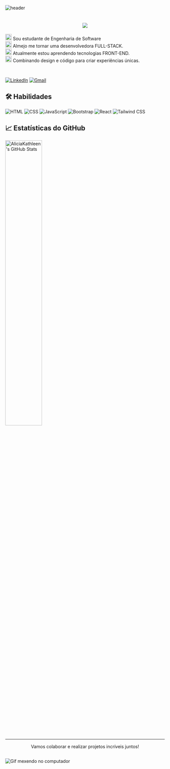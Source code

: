 ![header](https://capsule-render.vercel.app/api?type=waving&height=100&color=8e44ad)<br/>

<h1 align="center">
    <img src="https://readme-typing-svg.herokuapp.com/?font=Righteous&size=35&center=true&vCenter=true&width=500&height=70&duration=5000&lines=Olá!+👋;+Eu+Sou+Alícia+Kathleen!;&color=8e44adFF" />
</h1>


<img src="https://user-images.githubusercontent.com/74038190/212284087-bbe7e430-757e-4901-90bf-4cd2ce3e1852.gif" alt="code" width="20px"> Sou estudante de Engenharia de Software<br>
<img src="https://user-images.githubusercontent.com/74038190/212284087-bbe7e430-757e-4901-90bf-4cd2ce3e1852.gif" alt="code" width="20px"> Almejo me tornar uma desenvolvedora FULL-STACK. <br>
<img src="https://user-images.githubusercontent.com/74038190/212284087-bbe7e430-757e-4901-90bf-4cd2ce3e1852.gif" alt="code" width="20px"> Atualmente estou aprendendo tecnologias FRONT-END.<br>
<img src="https://user-images.githubusercontent.com/74038190/212284087-bbe7e430-757e-4901-90bf-4cd2ce3e1852.gif" alt="code" width="20px"> Combinando design e código para criar experiências únicas.

<div>  
  <br>

  [![LinkedIn](https://img.shields.io/badge/-LinkedIn-%230077B5?style=for-the-badge&logo=linkedin&logoColor=white)](https://www.linkedin.com/in/alícia-kathleen-94ab7421a)
  [![Gmail](https://img.shields.io/badge/Gmail-333333?style=for-the-badge&logo=gmail&logoColor=red)](mailto:aliciakathleenp@gmail.com)

</div>

##
## 🛠️ Habilidades
![HTML](https://img.shields.io/badge/HTML5-E34F26?style=for-the-badge&logo=html5&logoColor=white)
![CSS](https://img.shields.io/badge/CSS3-1572B6?style=for-the-badge&logo=css3&logoColor=white)
![JavaScript](https://img.shields.io/badge/JavaScript-F7DF1E?style=for-the-badge&logo=javascript&logoColor=black)
![Bootstrap](https://img.shields.io/badge/Bootstrap-7952B3?style=for-the-badge&logo=bootstrap&logoColor=white)
![React](https://img.shields.io/badge/React-61DAFB?style=for-the-badge&logo=react&logoColor=black)
![Tailwind CSS](https://img.shields.io/badge/TailwindCSS-38B2AC?style=for-the-badge&logo=tailwind-css&logoColor=white)
### 

## 📈 Estatísticas do GitHub

<div align="left">
<img src="https://github-readme-stats.vercel.app/api?username=AliciaKathleen&show_icons=true&theme=dracula" alt="AliciaKathleen's GitHub Stats" width="48%" />
</div>

---

<p align="center">Vamos colaborar e realizar projetos incríveis juntos!</p>

##

<img src="https://i.pinimg.com/originals/7e/1e/88/7e1e88834f1fe0573c92f77d888caf6f.gif" alt="Gif mexendo no computador">


